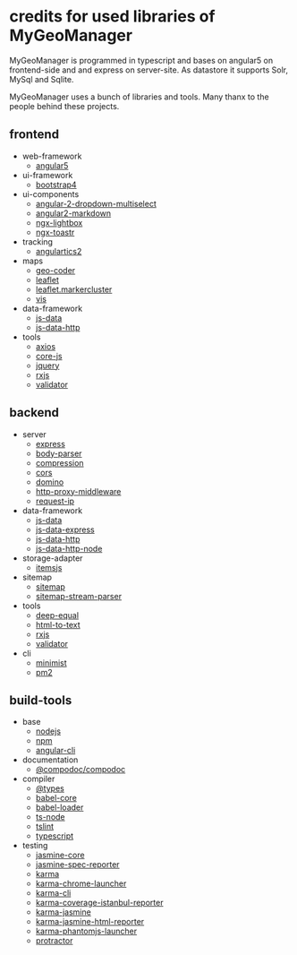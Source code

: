 # credits for used libraries of MyGeoManager

MyGeoManager is programmed in typescript and bases on angular5 on frontend-side and and express on server-site.
As datastore it supports Solr, MySql and Sqlite.

MyGeoManager uses a bunch of libraries and tools. Many thanx to the people behind these projects. 

## frontend
- web-framework
    - [angular5](https://angular.io/)
- ui-framework
    - [bootstrap4](https://getbootstrap.com/)
- ui-components
    - [angular-2-dropdown-multiselect](https://www.npmjs.com/package/angular2-dropdown-multiselect)
    - [angular2-markdown](https://www.npmjs.com/package/angular2-markdown)
    - [ngx-lightbox](https://www.npmjs.com/package/ngx-lightbox)
    - [ngx-toastr](https://www.npmjs.com/package/ngx-toastr)
- tracking
    - [angulartics2](https://www.npmjs.com/package/angulartics2)
- maps
    - [geo-coder](https://www.npmjs.com/package/geo-coder)
    - [leaflet](https://www.npmjs.com/package/leaflet)
    - [leaflet.markercluster](https://www.npmjs.com/package/leaflet.markercluster)
    - [vis](https://www.npmjs.com/package/vis)
- data-framework
    - [js-data](https://www.npmjs.com/package/js-data)
    - [js-data-http](https://www.npmjs.com/package/js-data-http)
- tools
    - [axios](https://www.npmjs.com/package/axios)
    - [core-js](https://www.npmjs.com/package/core-js)
    - [jquery](https://www.npmjs.com/package/jquery)
    - [rxjs](https://www.npmjs.com/package/rxjs)
    - [validator](https://www.npmjs.com/package/validator)
 
## backend
- server
    - [express](https://www.npmjs.com/package/express)
    - [body-parser](https://www.npmjs.com/package/body-parser)
    - [compression](https://www.npmjs.com/package/compression)
    - [cors](https://www.npmjs.com/package/cors)
    - [domino](https://www.npmjs.com/package/domino)
    - [http-proxy-middleware](https://www.npmjs.com/package/http-proxy-middleware)
    - [request-ip](https://www.npmjs.com/package/request-ip)
- data-framework
    - [js-data](https://www.npmjs.com/package/js-data)
    - [js-data-express](https://www.npmjs.com/package/js-data-express)
    - [js-data-http](https://www.npmjs.com/package/js-data-http)
    - [js-data-http-node](https://www.npmjs.com/package/js-data-http-node)
- storage-adapter
    - [itemsjs](https://www.npmjs.com/package/itemsjs)
- sitemap
    - [sitemap](https://www.npmjs.com/package/sitemap)
    - [sitemap-stream-parser](https://www.npmjs.com/package/sitemap-stream-parser)
- tools
    - [deep-equal](https://www.npmjs.com/package/deep-equal)
    - [html-to-text](https://www.npmjs.com/package/html-to-text)
    - [rxjs](https://www.npmjs.com/package/rxjs)
    - [validator](https://www.npmjs.com/package/validator)
- cli
    - [minimist](https://www.npmjs.com/package/minimist)
    - [pm2](https://www.npmjs.com/package/pm2)
 
## build-tools
- base
    - [nodejs](https://nodejs.org)
    - [npm](https://www.npmjs.com/)
    - [angular-cli](https://cli.angular.io/)
- documentation
    - [@compodoc/compodoc](https://www.npmjs.com/package/@compodoc/compodoc)
- compiler
    - [@types](https://www.npmjs.com/search?q=%40Types)
    - [babel-core](https://www.npmjs.com/package/babel-core)
    - [babel-loader](https://www.npmjs.com/package/babel-loader)
    - [ts-node](https://www.npmjs.com/package/ts-node)
    - [tslint](https://www.npmjs.com/package/tslint)
    - [typescript](https://www.npmjs.com/package/typescript)
- testing
    - [jasmine-core](https://www.npmjs.com/package/jasmine-core)
    - [jasmine-spec-reporter](https://www.npmjs.com/package/jasmine-spec-reporter)
    - [karma](https://www.npmjs.com/package/karma)
    - [karma-chrome-launcher](https://www.npmjs.com/package/karma-chrome-launcher)
    - [karma-cli](https://www.npmjs.com/package/karma-cli)
    - [karma-coverage-istanbul-reporter](https://www.npmjs.com/package/karma-coverage-istanbul-reporter)
    - [karma-jasmine](https://www.npmjs.com/package/karma-jasmine)
    - [karma-jasmine-html-reporter](https://www.npmjs.com/package/karma-jasmine-html-reporter)
    - [karma-phantomjs-launcher](https://www.npmjs.com/package/karma-phantomjs-launcher)
    - [protractor](https://www.npmjs.com/package/protractor)
